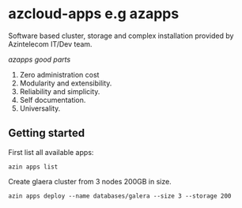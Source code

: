 # azcloud-apps e.g azapps

Software based cluster, storage and complex
installation provided by Azintelecom IT/Dev team.

*azapps good parts*

1. Zero administration cost
2. Modularity and extensibility.
3. Reliability and simplicity.
4. Self documentation.
5. Universality.

## Getting started

First list all available apps:
```
azin apps list
```

Create glaera cluster from 3 nodes 200GB in size.

```
azin apps deploy --name databases/galera --size 3 --storage 200
```



